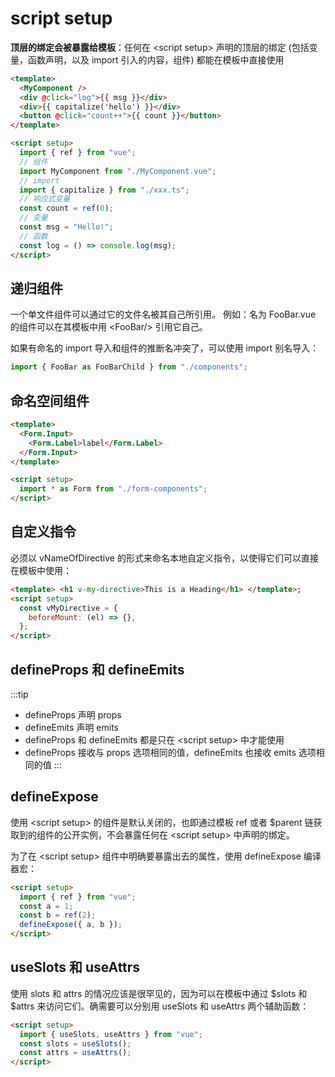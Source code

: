 # script setup

**顶层的绑定会被暴露给模板**：任何在 \<script setup\> 声明的顶层的绑定 (包括变量，函数声明，以及 import 引入的内容，组件) 都能在模板中直接使用

```html
<template>
  <MyComponent />
  <div @click="log">{{ msg }}</div>
  <div>{{ capitalize('hello') }}</div>
  <button @click="count++">{{ count }}</button>
</template>

<script setup>
  import { ref } from "vue";
  // 组件
  import MyComponent from "./MyComponent.vue";
  // import
  import { capitalize } from "./xxx.ts";
  // 响应式变量
  const count = ref(0);
  // 变量
  const msg = "Hello!";
  // 函数
  const log = () => console.log(msg);
</script>
```

## 递归组件

一个单文件组件可以通过它的文件名被其自己所引用。
例如：名为 FooBar.vue 的组件可以在其模板中用 \<FooBar/\> 引用它自己。

如果有命名的 import 导入和组件的推断名冲突了，可以使用 import 别名导入：

```js
import { FooBar as FooBarChild } from "./components";
```

## 命名空间组件

```html
<template>
  <Form.Input>
    <Form.Label>label</Form.Label>
  </Form.Input>
</template>

<script setup>
  import * as Form from "./form-components";
</script>
```

## 自定义指令

必须以 vNameOfDirective 的形式来命名本地自定义指令，以使得它们可以直接在模板中使用：

```html
<template> <h1 v-my-directive>This is a Heading</h1> </template>;
<script setup>
  const vMyDirective = {
    beforeMount: (el) => {},
  };
</script>
```

## defineProps 和 defineEmits

:::tip

- defineProps 声明 props
- defineEmits 声明 emits
- defineProps 和 defineEmits 都是只在 \<script setup\> 中才能使用
- defineProps 接收与 props 选项相同的值，defineEmits 也接收 emits 选项相同的值
  :::

## defineExpose

使用 \<script setup\> 的组件是默认关闭的，也即通过模板 ref 或者 $parent 链获取到的组件的公开实例，不会暴露任何在 \<script setup\> 中声明的绑定。

为了在 \<script setup\> 组件中明确要暴露出去的属性，使用 defineExpose 编译器宏：

```html
<script setup>
  import { ref } from "vue";
  const a = 1;
  const b = ref(2);
  defineExpose({ a, b });
</script>
```

## useSlots 和 useAttrs

使用 slots 和 attrs 的情况应该是很罕见的，因为可以在模板中通过 $slots 和 $attrs 来访问它们。确需要可以分别用 useSlots 和 useAttrs 两个辅助函数：

```html
<script setup>
  import { useSlots, useAttrs } from "vue";
  const slots = useSlots();
  const attrs = useAttrs();
</script>
```
